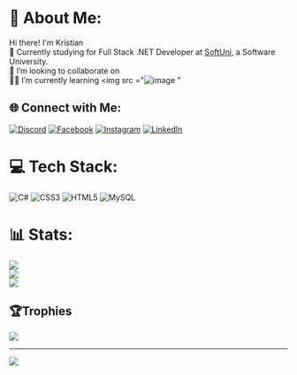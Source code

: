 # 💫 About Me:
 Hi there! I'm Kristian<br>🔭 Currently studying for Full Stack .NET Developer at <a href = "https://softuni.bg/">SoftUni<a>, a Software University.<br>👯 I’m looking to collaborate on<br>🤝🌱 I’m currently learning <img src ="![image](https://user-images.githubusercontent.com/99142736/180663197-fc0391f7-d4cd-4257-bb1c-cd53bd2bcc97.png)
"<br>


## 🌐 Connect with Me:
[![Discord](https://img.shields.io/badge/Discord-%237289DA.svg?logo=discord&logoColor=white)](htttps://discord.gg/PhoenixMaster#2707) [![Facebook](https://img.shields.io/badge/Facebook-%231877F2.svg?logo=Facebook&logoColor=white)](https://facebook.com/https://www.facebook.com/profile.php?id=100010223133661) [![Instagram](https://img.shields.io/badge/Instagram-%23E4405F.svg?logo=Instagram&logoColor=white)](https://instagram.com/_.kristian.32) [![LinkedIn](https://img.shields.io/badge/LinkedIn-%230077B5.svg?logo=linkedin&logoColor=white)](https://linkedin.com/in/https://www.linkedin.com/in/kristian-popov-3999a121b/) 

# 💻 Tech Stack:
![C#](https://img.shields.io/badge/c%23-%23239120.svg?style=for-the-badge&logo=c-sharp&logoColor=white) ![CSS3](https://img.shields.io/badge/css3-%231572B6.svg?style=for-the-badge&logo=css3&logoColor=white) ![HTML5](https://img.shields.io/badge/html5-%23E34F26.svg?style=for-the-badge&logo=html5&logoColor=white) ![MySQL](https://img.shields.io/badge/mysql-%2300f.svg?style=for-the-badge&logo=mysql&logoColor=white)
# 📊 Stats:
![](https://github-readme-stats.vercel.app/api?username=PhoenixMaster123&theme=tokyonight&hide_border=false&include_all_commits=false&count_private=false)<br/>
![](https://github-readme-streak-stats.herokuapp.com/?user=PhoenixMaster123&theme=tokyonight&hide_border=false)<br/>
![](https://github-readme-stats.vercel.app/api/top-langs/?username=PhoenixMaster123&theme=tokyonight&hide_border=false&include_all_commits=false&count_private=false&layout=compact)

## 🏆Trophies
![](https://github-profile-trophy.vercel.app/?username=PhoenixMaster123&theme=radical&no-frame=false&no-bg=true&margin-w=4)

---
[![](https://visitcount.itsvg.in/api?id=PhoenixMaster123&icon=0&color=0)](https://visitcount.itsvg.in)
